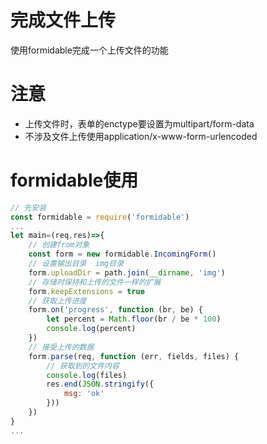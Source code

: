 # 完成文件上传
使用formidable完成一个上传文件的功能

# 注意
- 上传文件时，表单的enctype要设置为multipart/form-data
- 不涉及文件上传使用application/x-www-form-urlencoded

# formidable使用
```js
// 先安装
const formidable = require('formidable')
...
let main=(req,res)=>{
    // 创建from对象
    const form = new formidable.IncomingForm()
    // 设置输出目录  img目录
    form.uploadDir = path.join(__dirname, 'img')
    // 存储时保持和上传的文件一样的扩展
    form.keepExtensions = true
    // 获取上传进度
    form.on('progress', function (br, be) {
        let percent = Math.floor(br / be * 100)
        console.log(percent)
    })
    // 接受上传的数据
    form.parse(req, function (err, fields, files) {
        // 获取到的文件内容
        console.log(files)
        res.end(JSON.stringify({
            msg: 'ok'
        }))
    })
}
...
```